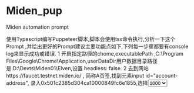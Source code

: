 # Miden_pup 
Miden automation prompt

使用Typescript编写Puppeteer脚本,脚本会使用tsx命令执行,分析一下这个Prompt ,并给出更好的Prompt建议主要功能点如下,下列每一步骤都要有console log来显示成功或错误.
1 开启指定路径的chome,executablePath ,C:\Program Files\Google\Chrome\Application,userDataDir用户数据目录路径是:D:\Devts\Miden01\Elven,设置 headless: false.
2 去到网站https://faucet.testnet.miden.io/ , 简称A页签,找到元素input id="account-address", 录入0x501c2385d304ca10000849fc6e1855,选择<select id="asset-amount">,<option value="1000">1000</option>
3 浏览器新增页签chrome-extension://ablmompanofnodfdkgchkpmphailefpb/fullpage.html，简称B页签,在页签元素 id="unlock-password" type="password"，输入密码Glor-969696，点击<button>解锁</button>,点击<span>接收</span>.
4 浏览器到A页签，点击button id="button-public",内容是Send Public Note
5 转到B页签,等待5秒,点击<span>Claim</span>，等待2秒，如没有找到Claim按键，刷新页面后等待5秒，点击<span>Claim</span>，如刷新页面等待5秒后没有找到Claim按键,终止程序.
6 循环4和5步骤.
